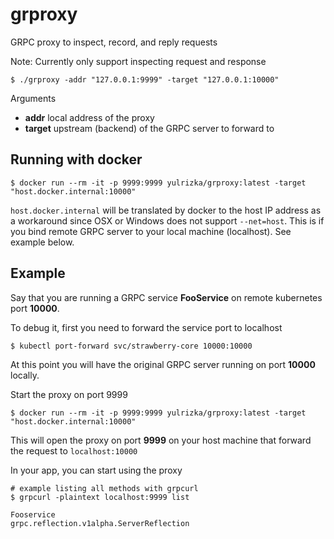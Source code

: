 # grproxy
GRPC proxy to inspect, record, and reply requests

Note: Currently only support inspecting request and response

```
$ ./grproxy -addr "127.0.0.1:9999" -target "127.0.0.1:10000"
```

Arguments
* **addr** local address of the proxy
* **target** upstream (backend) of the GRPC server to forward to

## Running with docker

```
$ docker run --rm -it -p 9999:9999 yulrizka/grproxy:latest -target "host.docker.internal:10000"
```

`host.docker.internal` will be translated by docker to the host IP address as a workaround
since OSX or Windows does not support `--net=host`. This is if you
bind remote GRPC server to your local machine (localhost). See example below.

## Example

Say that you are running a GRPC service **FooService** on remote kubernetes port **10000**.

To debug it, first you need to forward the service port to localhost

```
$ kubectl port-forward svc/strawberry-core 10000:10000
```

At this point you will have the original GRPC server running on port **10000** locally.

Start the proxy on port 9999

```
$ docker run --rm -it -p 9999:9999 yulrizka/grproxy:latest -target "host.docker.internal:10000"
```

This will open the proxy on port **9999** on your host machine that forward the request to `localhost:10000`

In your app, you can start using the proxy

```
# example listing all methods with grpcurl
$ grpcurl -plaintext localhost:9999 list

Fooservice
grpc.reflection.v1alpha.ServerReflection
```
